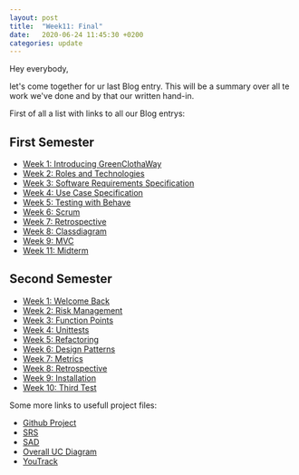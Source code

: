```yaml
---
layout: post
title:  "Week11: Final"
date:   2020-06-24 11:45:30 +0200
categories: update
---
```


Hey everybody,

let's come together for ur last Blog entry. This will be a summary over all te work we've done and by that our written hand-in.


First of all a list with links to all our Blog entrys:
## First Semester
- [Week 1: Introducing GreenClothaWay](https://blog.greenclothaway.eu/update/2019/09/30/week1-introducing-greenclothaway.html)
- [Week 2: Roles and Technologies](https://blog.greenclothaway.eu/update/2019/10/13/week2-roles-and-technologies.html)
- [Week 3: Software Requirements Specification](https://blog.greenclothaway.eu/update/2019/10/20/week3-software-requirements-specification.html)
- [Week 4: Use Case Specification](https://blog.greenclothaway.eu/update/2019/10/26/week4-use-case-specification.html)
- [Week 5: Testing with Behave](https://blog.greenclothaway.eu/update/2019/11/03/week5-testing-with-behave.html)
- [Week 6: Scrum](https://blog.greenclothaway.eu/update/2019/11/10/week6-scrum.html)
- [Week 7: Retrospective](https://blog.greenclothaway.eu/update/2019/11/13/week7-retrospective.html)
- [Week 8: Classdiagram](https://blog.greenclothaway.eu/update/2019/11/24/week8-classdiagram.html)
- [Week 9: MVC](https://blog.greenclothaway.eu/update/2019/11/30/week9-mvc.html)
- [Week 11: Midterm](https://blog.greenclothaway.eu/update/2019/12/20/week11-midterm.html) 

## Second Semester
- [Week 1: Welcome Back](https://blog.greenclothaway.eu/update/2020/04/21/week1-welcome-back.html)
- [Week 2: Risk Management](https://blog.greenclothaway.eu/update/2020/04/26/week2-risk-management.html)
- [Week 3: Function Points](https://blog.greenclothaway.eu/update/2020/05/02/week3-function-points.html)
- [Week 4: Unittests](https://blog.greenclothaway.eu/update/2020/05/10/week4-unitttests.html)
- [Week 5: Refactoring](https://blog.greenclothaway.eu/update/2020/05/18/week5-refactoring.html)
- [Week 6: Design Patterns](https://blog.greenclothaway.eu/update/2020/05/24/week6-design-patterns.html)
- [Week 7: Metrics](https://blog.greenclothaway.eu/update/2020/06/01/week7-metrics.html)
- [Week 8: Retrospective](https://blog.greenclothaway.eu/update/2020/06/04/week8-retrospective.html)
- [Week 9: Installation](https://blog.greenclothaway.eu/update/2020/06/20/week9-installation.html)
- [Week 10: Third Test](https://blog.greenclothaway.eu/update/2020/06/23/week10-third-test.html)


Some more links to usefull project files:
- [Github Project](https://github.com/GreenClothaWay/Website/)
- [SRS](https://github.com/GreenClothaWay/Website/blob/master/doc/SRS.md)
- [SAD](https://github.com/GreenClothaWay/Website/blob/master/doc/SAD.md)
- [Overall UC Diagram](https://github.com/GreenClothaWay/Website/blob/master/doc/GCW_UML.png)
- [YouTrack](https://greenclothaway.myjetbrains.com/youtrack/oauth?state=%2Fyoutrack%2F)



